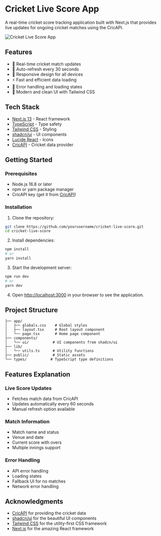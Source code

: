 # Cricket Live Score App

A real-time cricket score tracking application built with Next.js that provides live updates for ongoing cricket matches using the CricAPI.

![Cricket Live Score App](https://images.unsplash.com/photo-1531415074968-036ba1b575da?auto=format&fit=crop&q=80&w=1200&h=400)

## Features

- 🏏 Real-time cricket match updates
- 🔄 Auto-refresh every 30 seconds
- 📱 Responsive design for all devices
- ⚡ Fast and efficient data loading
- 🎯 Error handling and loading states
- 🎨 Modern and clean UI with Tailwind CSS

## Tech Stack

- [Next.js 13](https://nextjs.org/) - React framework
- [TypeScript](https://www.typescriptlang.org/) - Type safety
- [Tailwind CSS](https://tailwindcss.com/) - Styling
- [shadcn/ui](https://ui.shadcn.com/) - UI components
- [Lucide React](https://lucide.dev/) - Icons
- [CricAPI](https://cricketdata.org/) - Cricket data provider

## Getting Started

### Prerequisites

- Node.js 16.8 or later
- npm or yarn package manager
- CricAPI key (get it from [CricAPI](https://cricketdata.org/))

### Installation

1. Clone the repository:

```bash
git clone https://github.com/yourusername/cricket-live-score.git
cd cricket-live-score
```

2. Install dependencies:

```bash
npm install
# or
yarn install
```

3. Start the development server:

```bash
npm run dev
# or
yarn dev
```

4. Open [http://localhost:3000](http://localhost:3000) in your browser to see the application.

## Project Structure

```
├── app/
│   ├── globals.css    # Global styles
│   ├── layout.tsx     # Root layout component
│   └── page.tsx       # Home page component
├── components/
│   └── ui/           # UI components from shadcn/ui
├── lib/
│   └── utils.ts      # Utility functions
├── public/           # Static assets
└── types/           # TypeScript type definitions
```

## Features Explanation

### Live Score Updates

- Fetches match data from CricAPI
- Updates automatically every 60 seconds
- Manual refresh option available

### Match Information

- Match name and status
- Venue and date
- Current score with overs
- Multiple innings support

### Error Handling

- API error handling
- Loading states
- Fallback UI for no matches
- Network error handling

## Acknowledgments

- [CricAPI](https://cricketdata.org/) for providing the cricket data
- [shadcn/ui](https://ui.shadcn.com/) for the beautiful UI components
- [Tailwind CSS](https://tailwindcss.com/) for the utility-first CSS framework
- [Next.js](https://nextjs.org/) for the amazing React framework

